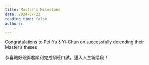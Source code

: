```yaml
---
title: Master's Milestone
date: 2024-07-22
reading_time: false
authors:
    -
---
```

Congratulations to Pei-Yu & Yi-Chun on successfully defending their Master’s theses

<!--more-->
恭喜珮妤跟羿君順利完成碩班口試，邁入人生新階段！
